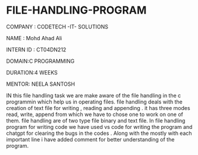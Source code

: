 # FILE-HANDLING-PROGRAM
COMPANY : CODETECH -IT- SOLUTIONS

NAME : Mohd Ahad Ali

INTERN ID : CT04DN212

DOMAIN:C PROGRAMMING

DURATION:4 WEEKS

MENTOR: NEELA SANTOSH

IN this file handling task we are make aware of the file handling in the c programmin which help us in operating files. file handling deals with the creation of text file for writing , reading and appending . it has three modes read, write, append from which we have to chose one to work on one of them. file handling are of two type file binary and text file. In file handling program for writing code we have used vs code for writing the program and chatgpt for clearing the bugs in the codes . Along with the mostly with each important line i have added comment for better understanding of the program.

